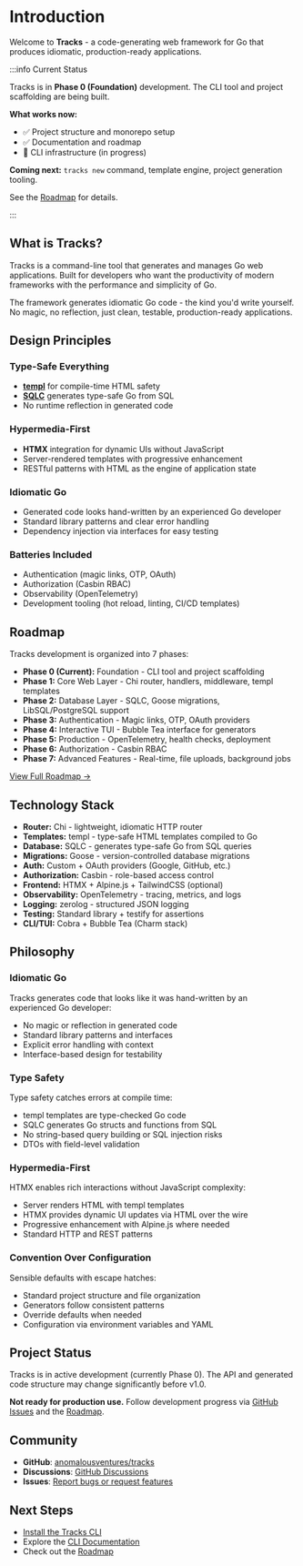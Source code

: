 # Introduction

Welcome to **Tracks** - a code-generating web framework for Go that produces idiomatic, production-ready applications.

:::info Current Status

Tracks is in **Phase 0 (Foundation)** development. The CLI tool and project scaffolding are being built.

**What works now:**

- ✅ Project structure and monorepo setup
- ✅ Documentation and roadmap
- 🚧 CLI infrastructure (in progress)

**Coming next:** `tracks new` command, template engine, project generation tooling.

See the [Roadmap](https://github.com/anomalousventures/tracks/blob/main/docs/roadmap/README.md) for details.

:::

## What is Tracks?

Tracks is a command-line tool that generates and manages Go web applications. Built for developers who want the productivity of modern frameworks with the performance and simplicity of Go.

The framework generates idiomatic Go code - the kind you'd write yourself. No magic, no reflection, just clean, testable, production-ready applications.

## Design Principles

### Type-Safe Everything

- **[templ](https://github.com/a-h/templ)** for compile-time HTML safety
- **[SQLC](https://sqlc.dev/)** generates type-safe Go from SQL
- No runtime reflection in generated code

### Hypermedia-First

- **HTMX** integration for dynamic UIs without JavaScript
- Server-rendered templates with progressive enhancement
- RESTful patterns with HTML as the engine of application state

### Idiomatic Go

- Generated code looks hand-written by an experienced Go developer
- Standard library patterns and clear error handling
- Dependency injection via interfaces for easy testing

### Batteries Included

- Authentication (magic links, OTP, OAuth)
- Authorization (Casbin RBAC)
- Observability (OpenTelemetry)
- Development tooling (hot reload, linting, CI/CD templates)

## Roadmap

Tracks development is organized into 7 phases:

- **Phase 0 (Current):** Foundation - CLI tool and project scaffolding
- **Phase 1:** Core Web Layer - Chi router, handlers, middleware, templ templates
- **Phase 2:** Database Layer - SQLC, Goose migrations, LibSQL/PostgreSQL support
- **Phase 3:** Authentication - Magic links, OTP, OAuth providers
- **Phase 4:** Interactive TUI - Bubble Tea interface for generators
- **Phase 5:** Production - OpenTelemetry, health checks, deployment
- **Phase 6:** Authorization - Casbin RBAC
- **Phase 7:** Advanced Features - Real-time, file uploads, background jobs

[View Full Roadmap →](https://github.com/anomalousventures/tracks/blob/main/docs/roadmap/README.md)

## Technology Stack

- **Router:** Chi - lightweight, idiomatic HTTP router
- **Templates:** templ - type-safe HTML templates compiled to Go
- **Database:** SQLC - generates type-safe Go from SQL queries
- **Migrations:** Goose - version-controlled database migrations
- **Auth:** Custom + OAuth providers (Google, GitHub, etc.)
- **Authorization:** Casbin - role-based access control
- **Frontend:** HTMX + Alpine.js + TailwindCSS (optional)
- **Observability:** OpenTelemetry - tracing, metrics, and logs
- **Logging:** zerolog - structured JSON logging
- **Testing:** Standard library + testify for assertions
- **CLI/TUI:** Cobra + Bubble Tea (Charm stack)

## Philosophy

### Idiomatic Go

Tracks generates code that looks like it was hand-written by an experienced Go developer:

- No magic or reflection in generated code
- Standard library patterns and interfaces
- Explicit error handling with context
- Interface-based design for testability

### Type Safety

Type safety catches errors at compile time:

- templ templates are type-checked Go code
- SQLC generates Go structs and functions from SQL
- No string-based query building or SQL injection risks
- DTOs with field-level validation

### Hypermedia-First

HTMX enables rich interactions without JavaScript complexity:

- Server renders HTML with templ templates
- HTMX provides dynamic UI updates via HTML over the wire
- Progressive enhancement with Alpine.js where needed
- Standard HTTP and REST patterns

### Convention Over Configuration

Sensible defaults with escape hatches:

- Standard project structure and file organization
- Generators follow consistent patterns
- Override defaults when needed
- Configuration via environment variables and YAML

## Project Status

Tracks is in active development (currently Phase 0). The API and generated code structure may change significantly before v1.0.

**Not ready for production use.** Follow development progress via [GitHub Issues](https://github.com/anomalousventures/tracks/issues) and the [Roadmap](https://github.com/anomalousventures/tracks/blob/main/docs/roadmap/README.md).

## Community

- **GitHub**: [anomalousventures/tracks](https://github.com/anomalousventures/tracks)
- **Discussions**: [GitHub Discussions](https://github.com/anomalousventures/tracks/discussions)
- **Issues**: [Report bugs or request features](https://github.com/anomalousventures/tracks/issues)

## Next Steps

- [Install the Tracks CLI](./cli/overview.md#installation)
- Explore the [CLI Documentation](./cli/overview.md)
- Check out the [Roadmap](https://github.com/anomalousventures/tracks/blob/main/docs/roadmap/README.md)
